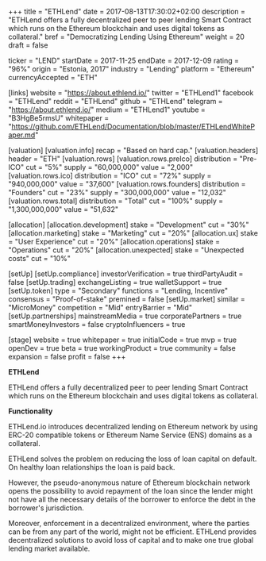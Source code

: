 +++
title = "ETHLend"
date = 2017-08-13T17:30:02+02:00
description = "ETHLend offers a fully decentralized peer to peer lending Smart Contract which runs on the Ethereum blockchain and uses digital tokens as collateral."
bref = "Democratizing Lending Using Ethereum"
weight = 20
draft = false

ticker = "LEND"
startDate = 2017-11-25
endDate = 2017-12-09
rating = "96%"
origin = "Estonia, 2017"
industry = "Lending"
platform = "Ethereum"
currencyAccepted = "ETH"

[links]
  website = "https://about.ethlend.io/"
  twitter = "ETHLend1"
  facebook = "ETHLend"
  reddit = "ETHLend"
  github = "ETHLend"
  telegram = "https://about.ethlend.io/"
  medium = "ETHLend1"
  youtube = "B3HgBe5rmsU"
  whitepaper = "https://github.com/ETHLend/Documentation/blob/master/ETHLendWhitePaper.md"

[valuation]
  [valuation.info]
    recap = "Based on hard cap."
  [valuation.headers]
    header = "ETH"
  [valuation.rows]
    [valuation.rows.preIco]
      distribution = "Pre-ICO"
      cut = "5%"
      supply = "60,000,000"
      value = "2,000"
    [valuation.rows.ico]
      distribution = "ICO"
      cut = "72%"
      supply = "940,000,000"
      value = "37,600"
    [valuation.rows.founders]
      distribution = "Founders"
      cut = "23%"
      supply = "300,000,000"
      value = "12,032"
    [valuation.rows.total]
      distribution = "Total"
      cut = "100%"
      supply = "1,300,000,000"
      value = "51,632"

[allocation]
  [allocation.development]
    stake = "Development"
    cut = "30%"
  [allocation.marketing]
    stake = "Marketing"
    cut = "20%"
  [allocation.ux]
    stake = "User Experience"
    cut = "20%"
  [allocation.operations]
    stake = "Operations"
    cut = "20%"
  [allocation.unexpected]
    stake = "Unexpected costs"
    cut = "10%"

[setUp]
  [setUp.compliance]
    investorVerification = true
    thirdPartyAudit = false
  [setUp.trading]
    exchangeListing = true
    walletSupport = true
  [setUp.token]
    type = "Secondary"
    functions = "Lending, Incentive"
    consensus = "Proof-of-stake"
    premined = false
  [setUp.market]
    similar = "MicroMoney"
    competition = "Mid"
    entryBarrier = "Mid"
  [setUp.partnerships]
    mainstreamMedia = true
    corporatePartners = true
    smartMoneyInvestors = false
    cryptoInfluencers = true

[stage]
  website = true
  whitepaper = true
  initialCode = true
  mvp = true
  openDev = true
  beta = true
  workingProduct = true
  community = false
  expansion = false
  profit = false
+++

**ETHLend**

ETHLend offers a fully decentralized peer to peer lending Smart Contract which runs on the Ethereum blockchain and uses digital tokens as collateral.

**Functionality**

ETHLend.io introduces decentralized lending on Ethereum network by using ERC-20 compatible tokens or Ethereum Name Service (ENS) domains as a collateral.

ETHLend solves the problem on reducing the loss of loan capital on default. On healthy loan relationships the loan is paid back.

However, the pseudo-anonymous nature of Ethereum blockchain network opens the possibility to avoid repayment of the loan since the lender might not have all the necessary details of the borrower to enforce the debt in the borrower's jurisdiction.

Moreover, enforcement in a decentralized environment, where the parties can be from any part of the world, might not be efficient. ETHLend provides decentralized solutions to avoid loss of capital and to make one true global lending market available.
